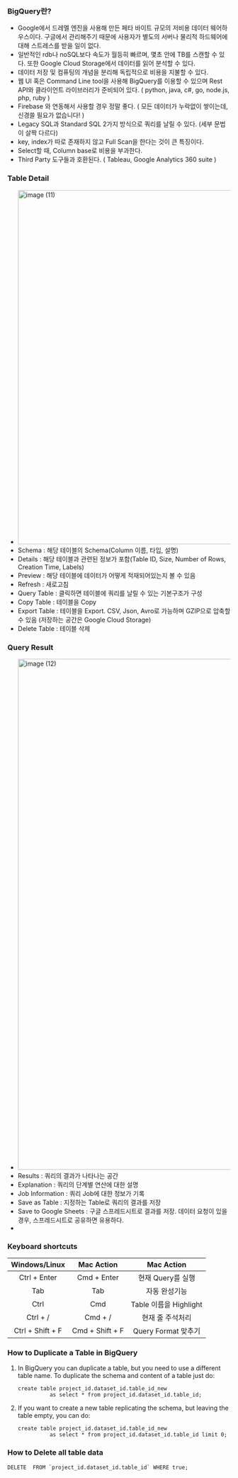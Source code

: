 ### BigQuery란?
- Google에서 드레멜 엔진을 사용해 만든 페타 바이트 규모의 저비용 데이터 웨어하우스이다. 구글에서 관리해주기 때문에 사용자가 별도의 서버나 물리적 하드웨어에 대해 스트레스를 받을 일이 없다.
- 일반적인 rdb나 noSQL보다 속도가 월등히 빠르며, 몇초 안에 TB를 스캔할 수 있다. 또한 Google Cloud Storage에서 데이터를 읽어 분석할 수 있다.
- 데이터 저장 및 컴퓨팅의 개념을 분리해 독립적으로 비용을 지불할 수 있다.
- 웹 UI 혹은 Command Line tool을 사용해 BigQuery를 이용할 수 있으며 Rest API와 클라이언트 라이브러리가 준비되어 있다. ( python, java, c#, go, node.js, php, ruby )
- Firebase 와 연동해서 사용할 경우 정말 좋다. ( 모든 데이터가 누락없이 쌓이는데, 신경쓸 필요가 없습니다! )
- Legacy SQL과 Standard SQL 2가지 방식으로 쿼리를 날릴 수 있다. (세부 문법이 살짝 다르다)
- key, index가 따로 존재하지 않고 Full Scan을 한다는 것이 큰 특징이다.
- Select할 때, Column base로 비용을 부과한다.
- Third Party 도구들과 호환된다. ( Tableau, Google Analytics 360 suite )

### Table Detail
- <img width="799" alt="image (11)" src="https://user-images.githubusercontent.com/63401132/205588974-9ee1abbc-4ad0-4a5e-a830-cbabd4334123.png">
- Schema : 해당 테이블의 Schema(Column 이름, 타입, 설명)
- Details : 해당 테이블과 관련된 정보가 포함(Table ID, Size, Number of Rows, Creation Time, Labels)
- Preview : 해당 테이블에 데이터가 어떻게 적재되어있는지 볼 수 있음
- Refresh : 새로고침
- Query Table : 클릭하면 테이블에 쿼리를 날릴 수 있는 기본구조가 구성
- Copy Table : 테이블을 Copy
- Export Table : 테이블을 Export. CSV, Json, Avro로 가능하며 GZIP으로 압축할 수 있음 (저장하는 공간은 Google Cloud Storage)
- Delete Table : 테이블 삭제

### Query Result
- <img width="1153" alt="image (12)" src="https://user-images.githubusercontent.com/63401132/205589780-5c9a9117-c2c5-4e0d-9237-df41a73b6f7c.png">
- Results : 쿼리의 결과가 나타나는 공간
- Explanation : 쿼리의 단계별 연산에 대한 설명
- Job Information : 쿼리 Job에 대한 정보가 기록
- Save as Table : 지정하는 Table로 쿼리의 결과를 저장
- Save to Google Sheets : 구글 스프레드시트로 결과를 저장. 데이터 요청이 있을 경우, 스프레드시트로 공유하면 유용하다.
- 
### Keyboard shortcuts
<div align="center">

|                  Windows/Linux                   |  Mac	Action  |     Mac	Action  |
|:--------------------------------------:|:------------:|:---------------:|
|Ctrl + Enter| Cmd + Enter	 |  현재 Query를 실행   |
|Tab	|     Tab      | 자동 완성기능  |
|Ctrl|    Cmd    |Table 이름을 Highlight|
|Ctrl + /|    Cmd + /    |현재 줄 주석처리|
|Ctrl + Shift + F|   Cmd + Shift + F   |Query Format 맞추기|

</div>

### How to Duplicate a Table in BigQuery
1. In BigQuery you can duplicate a table, but you need to use a different table name. To duplicate the schema and content of a table just do:
   ```
   create table project_id.dataset_id.table_id_new 
             as select * from project_id.dataset_id.table_id;
   ```
2. If you want to create a new table replicating the schema, but leaving the table empty, you can do:
   ```
   create table project_id.dataset_id.table_id_new
             as select * from project_id.dataset_id.table_id limit 0;
   ```
   
### How to Delete all table data
```
DELETE  FROM `project_id.dataset_id.table_id` WHERE true;
```